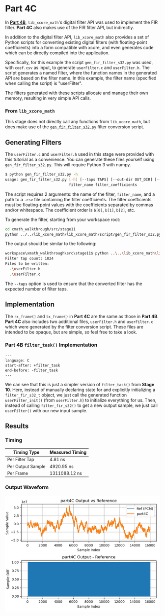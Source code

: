 
# Part 4C

In [**Part 4B**](part4B.md), `lib_xcore_math`'s digital filter API was used to
implement the FIR filter. **Part 4C** also makes use of the FIR filter API, but
indirectly.

In addition to the digital filter API, `lib_xcore_math` also provides a set of
Python scripts for converting existing digital filters (with floating-point
coefficients) into a form compatible with xcore, and even generates code which
can be directly compiled into the application.

Specifically, for this example the script `gen_fir_filter_s32.py` was used, with
`coef.csv` as input, to generate `userFilter.c` and `userFilter.h`. The script
generates a named filter, where the function names in the generated API are
based on the filter name. In this example, the filter name (specified when
calling the script) is "userFilter".

The filters generated with these scripts allocate and manage their own memory,
resulting in very simple API calls.

### From `lib_xcore_math`

This stage does not directly call any functions from `lib_xcore_math`, but does
make use of the
[`gen_fir_filter_s32.py`](https://github.com/xmos/lib_xcore_math/blob/v2.1.1/lib_xcore_math/script/gen_fir_filter_s32.py)
filter conversion script.

## Generating Filters

The `userFilter.c` and `userFilter.h` used in this stage were provided with this
tutorial as a convenience. You can generate these files yourself using `gen_fir_filter_s32.py`. This will require Python 3 with numpy.

```sh
$ python gen_fir_filter_s32.py -h
usage: gen_fir_filter_s32.py [-h] [--taps TAPS] [--out-dir OUT_DIR] [--input-headroom INPUT_HEADROOM] [--output-headroom OUTPUT_HEADROOM]
                             filter_name filter_coefficients
```

The script requires 2 arguments: the name of the filter, `filter_name`, and a
path to a `.csv` file containing the filter coefficients. The filter
coefficients must be floating-point values with the coefficients separated by
commas and/or whitespace. The coefficient order is `b[0]`, `b[1]`, `b[2]`, etc.

To generate the filter, starting from your workspace root:

```sh
cd xmath_walkthrough/src/stage11
python ../../lib_xcore_math/lib_xcore_math/script/gen_fir_filter_s32.py --taps 1024 userFilter coef.csv
```

The output should be similar to the following:

```sh
workspace\xmath_walkthrough\src\stage11$ python ..\..\lib_xcore_math\lib_xcore_math\script\gen_fir_filter_s32.py --taps 1024 userFilter coef.csv
Filter tap count: 1024
Files to be written:
  .\userFilter.h
  .\userFilter.c
```

The `--taps` option is used to ensure that the converted filter has the expected
number of filter taps.


## Implementation

The `rx_frame()` and `tx_frame()` in **Part 4C** are the same as those in
**Part 4B**. **Part 4C** also includes two additional files, `userFilter.h`
and `userFilter.c` which were generated by the filter conversion script. These
files are intended to be opaque, but are simple, so feel free to take a look.

### **Part 4B** `filter_task()` Implementation

```{literalinclude} ../src/part4C/part4C.c
---
language: C
start-after: +filter_task
end-before: -filter_task
---
```

We can see that this is just a simpler version of `filter_task()` from **Stage
10**. Here, instead of manually declaring state for and explicitly initializing
a `filter_fir_s32_t` object, we just call the generated function
`userFilter_init()` (from `userFilter.h`) to initialize everything for us. Then,
instead of calling `filter_fir_s32()` to get a new output sample, we just call
`userFilter()` with our new input sample.


## Results

### Timing

| Timing Type       | Measured Timing
|-------------------|-----------------------
| Per Filter Tap    | 4.81 ns 
| Per Output Sample | 4920.95 ns
| Per Frame         | 1311088.12 ns

### Output Waveform

![**Part 4C** Output](img/part4C.png)
